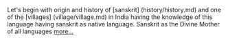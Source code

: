 Let's begin with origin and history of [sanskrit] (history/history.md)
and one of the [villages] (village/village.md) in India having the knowledge
 of this language having sanskrit as native language.
Sanskrit as the Divine Mother of all languages [more...](mother/mother.md) 
